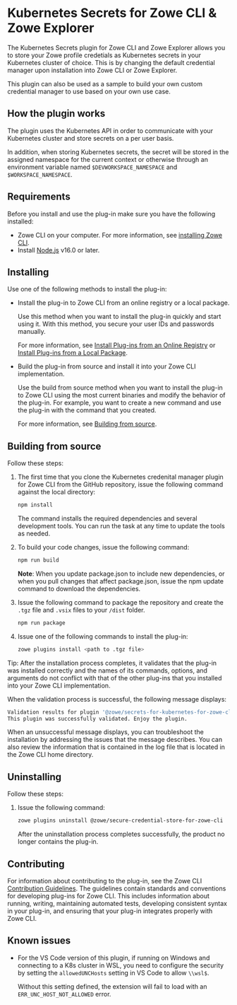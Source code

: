 # Kubernetes Secrets for Zowe CLI & Zowe Explorer

The Kubernetes Secrets plugin for Zowe CLI and Zowe Explorer allows you to store your Zowe profile credetials as Kubernetes secrets in your Kubernetes cluster of choice. This is by changing the default credential manager upon installation into Zowe CLI or Zowe Explorer.

This plugin can also be used as a sample to build your own custom credential manager to use based on your own use case.

## How the plugin works

The plugin uses the Kubernetes API in order to communicate with your Kubernetes cluster and store secrets on a per user basis.

In addition, when storing Kubernetes secrets, the secret will be stored in the assigned namespace for the current context or otherwise through an environment variable named `$DEVWORKSPACE_NAMESPACE` and `$WORKSPACE_NAMESPACE`.

## Requirements

Before you install and use the plug-in make sure you have the following installed:

- Zowe CLI on your computer. For more information, see [installing Zowe CLI](https://docs.zowe.org/stable/user-guide/cli-installcli.html).
- Install [Node.js](https://nodejs.org/en/download) v16.0 or later.

## Installing

Use one of the following methods to install the plug-in:

- Install the plug-in to Zowe CLI from an online registry or a local package.

  Use this method when you want to install the plug-in quickly and start using it. With this method, you secure your user IDs and passwords manually.

  For more information, see [Install Plug-ins from an Online Registry](https://docs.zowe.org/stable/user-guide/cli-installplugins.html#installing-plug-ins-from-an-online-registry) or [Install Plug-ins from a Local Package](https://docs.zowe.org/stable/user-guide/cli-installplugins.html#installing-plug-ins-from-a-local-package).

- Build the plug-in from source and install it into your Zowe CLI implementation.

  Use the build from source method when you want to install the plug-in to Zowe CLI using the most current binaries and modify the behavior of the plug-in. For example, you want to create a new command and use the plug-in with the command that you created.

  For more information, see [Building from source](#building-from-source).

## Building from source

Follow these steps:

1. The first time that you clone the Kubernetes credenital manager plugin for Zowe CLI from the GitHub repository, issue the following command against the local directory:

   ```bash
   npm install
   ```

   The command installs the required dependencies and several development tools. You can run the task at any time to update the tools as needed.

1. To build your code changes, issue the following command:

   ```bash
   npm run build
   ```

   **Note**: When you update package.json to include new dependencies, or when you pull changes that affect package.json, issue the npm update command to download the dependencies.

1. Issue the following command to package the repository and create the `.tgz` file and `.vsix` files to your `/dist` folder.

   ```bash
   npm run package
   ```

1. Issue one of the following commands to install the plug-in:

   ```bash
   zowe plugins install <path to .tgz file>
   ```

Tip: After the installation process completes, it validates that the plug-in was installed correctly and the names of its commands, options, and arguments do not conflict with that of the other plug-ins that you installed into your Zowe CLI implementation.

When the validation process is successful, the following message displays:

```bash
Validation results for plugin '@zowe/secrets-for-kubernetes-for-zowe-cli'
This plugin was successfully validated. Enjoy the plugin.
```

When an unsuccessful message displays, you can troubleshoot the installation by addressing the issues that the message describes. You can also review the information that is contained in the log file that is located in the Zowe CLI home directory.

## Uninstalling

Follow these steps:

1. Issue the following command:

   ```bash
   zowe plugins uninstall @zowe/secure-credential-store-for-zowe-cli
   ```

   After the uninstallation process completes successfully, the product no longer contains the plug-in.

## Contributing

For information about contributing to the plug-in, see the Zowe CLI [Contribution Guidelines](https://github.com/zowe/zowe-cli-secrets-for-kubernetes/blob/main/CONTRIBUTING.md). The guidelines contain standards and conventions for developing plug-ins for Zowe CLI. This includes information about running, writing, maintaining automated tests, developing consistent syntax in your plug-in, and ensuring that your plug-in integrates properly with Zowe CLI.

## Known issues

- For the VS Code version of this plugin, if running on Windows and connecting to a K8s cluster in WSL, you need to configure the security by setting the `allowedUNCHosts` setting in VS Code to allow `\\wsl$`.

  Without this setting defined, the extension will fail to load with an `ERR_UNC_HOST_NOT_ALLOWED` error.
